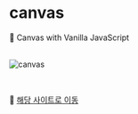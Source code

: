 # canvas
🎨 Canvas with Vanilla JavaScript
<br>
<br>

![canvas](https://user-images.githubusercontent.com/108778921/191954393-962247c9-8783-4c7a-a825-a5f7ed39b117.png)

<br>

🔗 <a href="https://feb-dain.github.io/canvas/"> 해당 사이트로 이동 </a>
<br>
